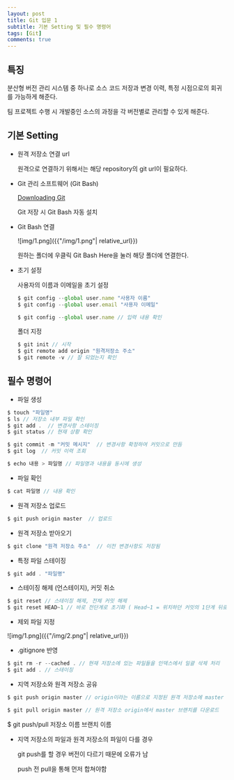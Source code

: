 ```yaml
---
layout: post
title: Git 입문 1
subtitle: 기본 Setting 및 필수 명령어
tags: [Git]
comments: true
---
```


## 특징

분산형 버전 관리 시스템 중 하나로 소스 코드 저장과 변경 이력, 특정 시점으로의 회귀를 가능하게 해준다.

팀 프로젝트 수행 시 개발중인 소스의 과정을 각 버전별로 관리할 수 있게 해준다.

## 기본 Setting

- 원격 저장소 연결 url

    원격으로 연결하기 위해서는 해당 repository의 git url이 필요하다.


- Git 관리 소프트웨어 (Git Bash)

    [Downloading Git](https://git-scm.com/download/win)

    Git 저장 시 Git Bash 자동 설치

- Git Bash 연결

    ![img/1.png]({{"/img/1.png"| relative_url}})

    원하는 폴더에 우클릭 Git Bash Here을 눌러 해당 폴더에 연결한다.

- 초기 설정

    사용자의 이름과 이메일을 초기 설정

    ```jsx
    $ git config --global user.name "사용자 이름"
    $ git config --global user.email "사용자 이메일"

    $ git config --global user.name // 입력 내용 확인
    ```

    폴더 지정

    ```jsx
    $ git init // 시작
    $ git remote add origin "원격저장소 주소"
    $ git remote -v // 잘 되었는지 확인
    ```



## 필수 명령어

- 파일 생성

```jsx
$ touch "파일명"
$ ls // 저장소 내부 파일 확인
$ git add .  // 변경사항 스테이징
$ git status // 현재 상황 확인

$ git commit -m "커밋 메시지"  // 변경사항 확정하여 커밋으로 만듬
$ git log  // 커밋 이력 조회

$ echo 내용 > 파일명 // 파일명과 내용을 동시에 생성
```

- 파일 확인

```jsx
$ cat 파일명 // 내용 확인
```

- 원격 저장소 업로드

```jsx
$ git push origin master  // 업로드
```

- 원격 저장소 받아오기

```jsx
$ git clone "원격 저장소 주소"  // 이전 변경사항도 저장됨
```

- 특정 파일 스테이징

```jsx
$ git add . "파일명"
```

- 스테이징 해제 (언스테이지), 커밋 취소

```jsx
$ git reset // 스테이징 해제, 전체 커밋 해제
$ git reset HEAD~1 // 바로 전단계로 초기화 ( Head~1 = 위치하던 커밋의 1단계 뒤로)
```

- 제외 파일 지정

![img/1.png]({{"/img/2.png"| relative_url}})

- .gitignore 반영

```jsx
$ git rm -r --cached . // 현재 저장소에 있는 파일들을 인덱스에서 일괄 삭제 처리
$ git add . // 스테이징
```

- 지역 저장소와 원격 저장소 공유

```jsx
$ git push origin master // origin이라는 이름으로 지정된 원격 저장소에 master 브랜치 업로드

$ git pull origin master // 원격 저장소 origin에서 master 브랜치를 다운로드
```

$ git push/pull 저장소 이름 브랜치 이름

- 지역 저장소의 파일과 원격 저장소의 파일이 다를 경우

    git push를 할 경우 버전이 다르기 때문에 오류가 남

    push 전 pull을 통해 먼저 합쳐야함
